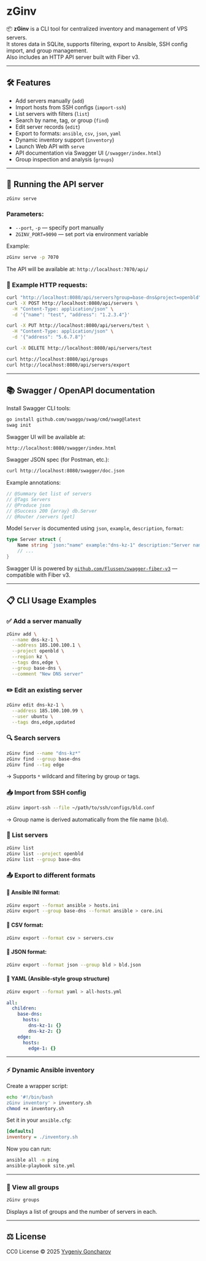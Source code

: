 # zGinv

📦 **zGinv** is a CLI tool for centralized inventory and management of VPS servers.  
It stores data in SQLite, supports filtering, export to Ansible, SSH config import, and group management.  
Also includes an HTTP API server built with Fiber v3.

---

## 🛠️ Features

- Add servers manually (`add`)
- Import hosts from SSH configs (`import-ssh`)
- List servers with filters (`list`)
- Search by name, tag, or group (`find`)
- Edit server records (`edit`)
- Export to formats: `ansible`, `csv`, `json`, `yaml`
- Dynamic inventory support (`inventory`)
- Launch Web API with `serve`
- API documentation via Swagger UI (`/swagger/index.html`)
- Group inspection and analysis (`groups`)

---

## 📡 Running the API server

```bash
zGinv serve
```

### Parameters:
- `--port`, `-p` — specify port manually
- `ZGINV_PORT=9090` — set port via environment variable

Example:
```bash
zGinv serve -p 7070
```

The API will be available at: `http://localhost:7070/api/`

### 📘 Example HTTP requests:

```bash
curl "http://localhost:8080/api/servers?group=base-dns&project=openbld"
curl -X POST http://localhost:8080/api/servers \
  -H "Content-Type: application/json" \
  -d '{"name": "test", "address": "1.2.3.4"}'

curl -X PUT http://localhost:8080/api/servers/test \
  -H "Content-Type: application/json" \
  -d '{"address": "5.6.7.8"}'

curl -X DELETE http://localhost:8080/api/servers/test

curl http://localhost:8080/api/groups
curl http://localhost:8080/api/servers/export
```

---

## 📚 Swagger / OpenAPI documentation

Install Swagger CLI tools:
```bash
go install github.com/swaggo/swag/cmd/swag@latest
swag init
```

Swagger UI will be available at:
```http
http://localhost:8080/swagger/index.html
```

Swagger JSON spec (for Postman, etc.):
```bash
curl http://localhost:8080/swagger/doc.json
```

Example annotations:
```go
// @Summary Get list of servers
// @Tags Servers
// @Produce json
// @Success 200 {array} db.Server
// @Router /servers [get]
```

Model `Server` is documented using `json`, `example`, `description`, `format`:
```go
type Server struct {
	Name string `json:"name" example:"dns-kz-1" description:"Server name"`
	// ...
}
```

Swagger UI is powered by [`github.com/Flussen/swagger-fiber-v3`](https://github.com/Flussen/swagger-fiber-v3) — compatible with Fiber v3.

---

## 📋 CLI Usage Examples

### ✅ Add a server manually
```bash
zGinv add \
  --name dns-kz-1 \
  --address 185.100.100.1 \
  --project openbld \
  --region kz \
  --tags dns,edge \
  --group base-dns \
  --comment "New DNS server"
```

### ✏️ Edit an existing server
```bash
zGinv edit dns-kz-1 \
  --address 185.100.100.99 \
  --user ubuntu \
  --tags dns,edge,updated
```

### 🔍 Search servers
```bash
zGinv find --name "dns-kz*"
zGinv find --group base-dns
zGinv find --tag edge
```
→ Supports `*` wildcard and filtering by group or tags.

### 📥 Import from SSH config
```bash
zGinv import-ssh --file ~/path/to/ssh/configs/bld.conf
```
→ Group name is derived automatically from the file name (`bld`).

### 📄 List servers
```bash
zGinv list
zGinv list --project openbld
zGinv list --group base-dns
```

### 📤 Export to different formats

#### 🔹 Ansible INI format:
```bash
zGinv export --format ansible > hosts.ini
zGinv export --group base-dns --format ansible > core.ini
```

#### 🔹 CSV format:
```bash
zGinv export --format csv > servers.csv
```

#### 🔹 JSON format:
```bash
zGinv export --format json --group bld > bld.json
```

#### 🔹 YAML (Ansible-style group structure)
```bash
zGinv export --format yaml > all-hosts.yml
```
```yaml
all:
  children:
    base-dns:
      hosts:
        dns-kz-1: {}
        dns-kz-2: {}
    edge:
      hosts:
        edge-1: {}
```

---

### ⚡ Dynamic Ansible inventory

Create a wrapper script:
```bash
echo '#!/bin/bash
zGinv inventory' > inventory.sh
chmod +x inventory.sh
```

Set it in your `ansible.cfg`:
```ini
[defaults]
inventory = ./inventory.sh
```

Now you can run:
```bash
ansible all -m ping
ansible-playbook site.yml
```

---

### 🧭 View all groups
```bash
zGinv groups
```
Displays a list of groups and the number of servers in each.

---

## ⚖️ License

CC0 License © 2025 [Yvgeniy Goncharov](https://openbld.net)
